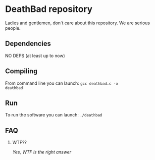 DeathBad repository
=========================================================================

Ladies and gentlemen,
don't care about this repository. We are serious people.

Dependencies
-------------------------------------------------------------------------
NO DEPS (at least up to now)


Compiling
-------------------------------------------------------------------------

From command line you can launch:
<code>gcc deathbad.c -o deathbad</code>


Run
-------------------------------------------------------------------------
To run the software you can launch:
<code>./deathbad</code>


FAQ
-------------------------------------------------------------------------
1. WTF??

	_Yes, WTF is the right answer_

